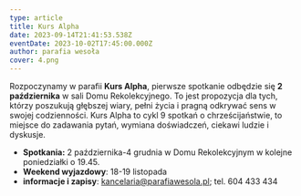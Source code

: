 ```yaml
---
type: article
title: Kurs Alpha
date: 2023-09-14T21:41:53.538Z
eventDate: 2023-10-02T17:45:00.000Z
author: parafia wesoła
cover: 4.png
---
```

<!--StartFragment-->

Rozpoczynamy w parafii **Kurs Alpha**, pierwsze spotkanie odbędzie się **2 października** w sali Domu Rekolekcyjnego. To jest propozycja dla tych, którzy poszukują głębszej wiary, pełni życia i pragną odkrywać sens w swojej codzienności. Kurs Alpha to cykl 9 spotkań o chrześcijaństwie, to miejsce do zadawania pytań, wymiana doświadczeń, ciekawi ludzie i dyskusje.

* **Spotkania:** 2 października-4 grudnia w Domu Rekolekcyjnym w kolejne poniedziałki o 19.45.
* **Weekend wyjazdowy**: 18-19 listopada
* **informacje i zapisy**: kancelaria@parafiawesola.pl; tel. 604 433 434

<!--EndFragment-->